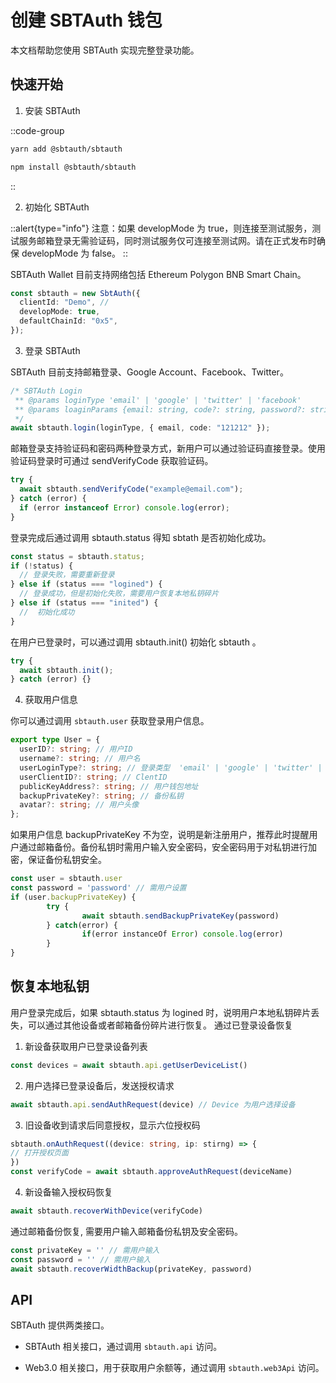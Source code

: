 # 创建 SBTAuth 钱包

本文档帮助您使用 SBTAuth 实现完整登录功能。

## 快速开始
1. 安装 SBTAuth

::code-group

```bash [Yarn]
yarn add @sbtauth/sbtauth
```

```bash [NPM]
npm install @sbtauth/sbtauth
```

::

2. 初始化 SBTAuth

::alert{type="info"}
注意：如果 developMode 为 true，则连接至测试服务，测试服务邮箱登录无需验证码，同时测试服务仅可连接至测试网。请在正式发布时确保 developMode 为 false。
::

SBTAuth Wallet 目前支持网络包括 Ethereum Polygon BNB Smart Chain。

```typescript
const sbtauth = new SbtAuth({
  clientId: "Demo", //
  developMode: true,
  defaultChainId: "0x5",
});
```

3. 登录 SBTAuth

SBTAuth 目前支持邮箱登录、Google Account、Facebook、Twitter。

```typescript
/* SBTAuth Login
 ** @params loginType 'email' | 'google' | 'twitter' | 'facebook'
 ** @params loaginParams {email: string, code?: string, password?: string}
 */
await sbtauth.login(loginType, { email, code: "121212" });
```

邮箱登录支持验证码和密码两种登录方式，新用户可以通过验证码直接登录。使用验证码登录时可通过 sendVerifyCode 获取验证码。

```typescript
try {
  await sbtauth.sendVerifyCode("example@email.com");
} catch (error) {
  if (error instanceof Error) console.log(error);
}
```

登录完成后通过调用 sbtauth.status 得知 sbtath 是否初始化成功。

```typescript
const status = sbtauth.status;
if (!status) {
  // 登录失败，需要重新登录
} else if (status === "logined") {
  // 登录成功，但是初始化失败，需要用户恢复本地私钥碎片
} else if (status === "inited") {
  //  初始化成功
}
```

在用户已登录时，可以通过调用 sbtauth.init() 初始化 sbtauth 。

```typescript
try {
  await sbtauth.init();
} catch (error) {}
```

4. 获取用户信息

你可以通过调用 `sbtauth.user` 获取登录用户信息。

```typescript
export type User = {
  userID?: string; // 用户ID
  username?: string; // 用户名
  userLoginType?: string; // 登录类型  'email' | 'google' | 'twitter' | 'facebook'
  userClientID?: string; // ClentID
  publicKeyAddress?: string; // 用户钱包地址
  backupPrivateKey?: string; // 备份私钥
  avatar?: string; // 用户头像
};
```

如果用户信息 backupPrivateKey 不为空，说明是新注册用户，推荐此时提醒用户通过邮箱备份。备份私钥时需用户输入安全密码，安全密码用于对私钥进行加密，保证备份私钥安全。

```typescript
const user = sbtauth.user
const password = 'password' // 需用户设置
if (user.backupPrivateKey) {
        try {
                await sbtauth.sendBackupPrivateKey(password)
        } catch(error) {
                if(error instanceOf Error) console.log(error)
        }
}
```

## 恢复本地私钥
用户登录完成后，如果 sbtauth.status 为 logined 时，说明用户本地私钥碎片丢失，可以通过其他设备或者邮箱备份碎片进行恢复。
通过已登录设备恢复
 1. 新设备获取用户已登录设备列表
```typescript
const devices = await sbtauth.api.getUserDeviceList()
```
 2. 用户选择已登录设备后，发送授权请求
```typescript
await sbtauth.api.sendAuthRequest(device) // Device 为用户选择设备
```
 3. 旧设备收到请求后同意授权，显示六位授权码
```typescript
sbtauth.onAuthRequest((device: string, ip: stirng) => {
// 打开授权页面
})
const verifyCode = await sbtauth.approveAuthRequest(deviceName)
```
 4. 新设备输入授权码恢复
```typescript
await sbtauth.recoverWithDevice(verifyCode)
```

通过邮箱备份恢复, 需要用户输入邮箱备份私钥及安全密码。
```typescript
const privateKey = '' // 需用户输入
const password = '' // 需用户输入
await sbtauth.recoverWidthBackup(privateKey, password)
```

## API
SBTAuth 提供两类接口。

* SBTAuth 相关接口，通过调用 `sbtauth.api` 访问。

* Web3.0 相关接口，用于获取用户余额等，通过调用 `sbtauth.web3Api` 访问。
